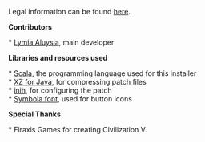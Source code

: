 Legal information can be found [here](http://fromres/text/legal.html).

**Contributors**

\* [Lymia Aluysia](https://github.com/Lymia/), main developer

**Libraries and resources used**

\* [Scala](http://www.scala-lang.org/), the programming language used for this installer  
\* [XZ for Java](http://tukaani.org/xz/java.html), for compressing patch files  
\* [inih](https://github.com/benhoyt/inih), for configuring the patch  
\* [Symbola font](http://users.teilar.gr/~g1951d/), used for button icons

**Special Thanks**

\* Firaxis Games for creating Civilization V.
